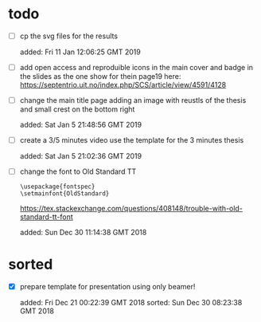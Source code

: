 

# todo

* [ ] cp the svg files for the results 


	added: Fri 11 Jan 12:06:25 GMT 2019

* [ ] add open access and reproduible icons in the main cover
	and badge in the slides 
	as the one show for thein  page19 here:
	https://septentrio.uit.no/index.php/SCS/article/view/4591/4128



* [ ] change the main title page
	adding an image with reustls of the
	thesis and small crest on the bottom right
	

	added: Sat Jan  5 21:48:56 GMT 2019

* [ ] create a 3/5 minutes video 
	use the template for the 3 minutes thesis 

	added: Sat Jan  5 21:02:36 GMT 2019


* [ ] change the font to Old Standard TT

	```
	\usepackage{fontspec}
	\setmainfont{OldStandard}
	```
	https://tex.stackexchange.com/questions/408148/trouble-with-old-standard-tt-font

	added: Sun Dec 30 11:14:38 GMT 2018


# sorted 


* [x] prepare template for presentation using only beamer!
	
	added: Fri Dec 21 00:22:39 GMT 2018
	sorted: Sun Dec 30 08:23:38 GMT 2018







